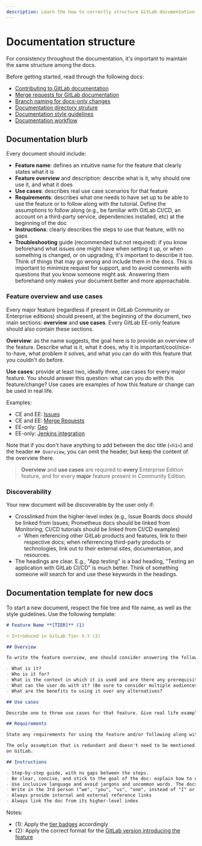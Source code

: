 ```yaml
---
description: Learn the how to correctly structure GitLab documentation.
---
```


# Documentation structure

For consistency throughout the documentation, it's important to maintain the same
structure among the docs.

Before getting started, read through the following docs:

- [Contributing to GitLab documentation](index.md#contributing-to-docs)
- [Merge requests for GitLab documentation](index.md#merge-requests-for-gitlab-documentation)
- [Branch naming for docs-only changes](index.md#branch-naming)
- [Documentation directory struture](index.md#documentation-directory-structure)
- [Documentation style guidelines](styleguide.md)
- [Documentation workflow](workflow.md)

## Documentation blurb

Every document should include:

- **Feature name**: defines an intuitive name for the feature that clearly
states what it is
- **Feature overview** and description: describe what is it, why should one
use it, and what it does
- **Use cases**: describes real use case scenarios for that feature
- **Requirements**: describes what one needs to have set up to be able to
use the feature or to follow along with the tutorial. Define the assumptions
to follow along (e.g., be familiar with GitLab CI/CD, an account on a
third-party service, dependencies installed, etc) at the beginning of the doc
- **Instructions**: clearly describes the steps to use that feature, with no gaps
- **Troubleshooting** guide (recommended but not required): if you know beforehand what issues
one might have when setting it up, or when something is changed, or on upgrading, it's
important to describe it too. Think of things that may go wrong and include them in the
docs. This is important to minimize request for support, and to avoid comments with
questions that you know someone might ask. Answering them beforehand only makes your
document better and more approachable.

### Feature overview and use cases

Every major feature (regardless if present in GitLab Community or Enterprise editions)
should present, at the beginning of the document, two main sections: **overview** and
**use cases**. Every GitLab EE-only feature should also contain these sections.

**Overview**: as the name suggests, the goal here is to provide an overview of the feature.
Describe what is it, what it does, why it is important/cool/nice-to-have,
what problem it solves, and what you can do with this feature that you couldn't
do before.

**Use cases**: provide at least two, ideally three, use cases for every major feature.
You should answer this question: what can you do with this feature/change? Use cases
are examples of how this feature or change can be used in real life.

Examples:
- CE and EE: [Issues](../user/project/issues/index.md#use-cases)
- CE and EE: [Merge Requests](../user/project/merge_requests/index.md#overview)
- EE-only: [Geo](https://docs.gitlab.com/ee/gitlab-geo/README.html#overview)
- EE-only: [Jenkins integration](https://docs.gitlab.com/ee/integration/jenkins.md#overview)

Note that if you don't have anything to add between the doc title (`<h1>`) and
the header `## Overview`, you can omit the header, but keep the content of the
overview there.

> **Overview** and **use cases** are required to **every** Enterprise Edition feature,
and for every **major** feature present in Community Edition.

### Discoverability

Your new document will be discoverable by the user only if:

- Crosslinked from the higher-level index (e.g., Issue Boards docs
should be linked from Issues; Prometheus docs should be linked from
Monitoring; CI/CD tutorials should be linked from CI/CD examples)
  - When referencing other GitLab products and features, link to their
respective docs; when referrencing third-party products or technologies,
link out to their external sites, documentation, and resources.
- The headings are clear. E.g., "App testing" is a bad heading, "Testing
an application with GitLab CI/CD" is much better. Think of something
someone will search for and use these keywords in the headings.

## Documentation template for new docs

To start a new document, respect the file tree and file name,
as well as the style guidelines. Use the following template:

```md
# Feature Name **[TIER]** (1)

> Introduced in GitLab Tier X.Y (2)

## Overview

To write the feature overview, one should consider answering the following questions:

- What is it?
- Who is it for?
- What is the context in which it is used and are there any prerequisites/requirements?
- What can the user do with it? (Be sure to consider multiple audiences, like GitLab admin and developer-user.)
- What are the benefits to using it over any alternatives?

## Use cases

Describe one to three use cases for that feature. Give real life examples.

## Requirements

State any requirements for using the feature and/or following along with the tutorial.

The only assumption that is redundant and doesn't need to be mentioned is having an account
on GitLab.

## Instructions

- Step-by-step guide, with no gaps between the steps.
- Be clear, concise, and stick to the goal of the doc: explain how to use that feature. Do not use fancy words.
- Use inclusive language and avoid jargons and uncommon words. The docs should be clear and very easy to understand.
- Write in the 3rd person ("we", "you", "us", "one", instead of "I" or "me")
- Always provide internal and external reference links
- Always link the doc from its higher-level index
```

Notes:

- (1): Apply the [tier badges](styleguide.md#product-badges) accordingly
- (2): Apply the correct format for the [GitLab version introducing the feature](styleguide.md#gitlab-versions-and-tiers)


